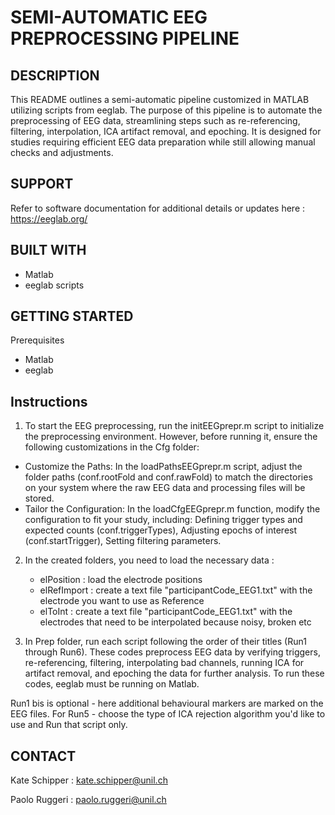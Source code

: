 # SEMI-AUTOMATIC EEG PREPROCESSING PIPELINE

## DESCRIPTION 
This README outlines a semi-automatic pipeline customized in MATLAB utilizing scripts from eeglab. The purpose of this pipeline is to automate the preprocessing of EEG data, streamlining steps such as re-referencing, filtering, interpolation, ICA artifact removal, and epoching. It is designed for studies requiring efficient EEG data preparation while still allowing manual checks and adjustments.

## SUPPORT 

Refer to software documentation for additional details or updates here : https://eeglab.org/

## BUILT WITH
-	Matlab
-	eeglab scripts

## GETTING STARTED
Prerequisites 
-	Matlab
-	eeglab

## Instructions
1. To start the EEG preprocessing, run the initEEGprepr.m script to initialize the preprocessing environment. However, before running it, ensure the following customizations in the Cfg folder:

- Customize the Paths: In the loadPathsEEGprepr.m script, adjust the folder paths (conf.rootFold and conf.rawFold) to match the directories on your system where the raw EEG data and processing files will be stored. 
- Tailor the Configuration: In the loadCfgEEGprepr.m function, modify the configuration to fit your study, including:
Defining trigger types and expected counts (conf.triggerTypes), Adjusting epochs of interest (conf.startTrigger), Setting filtering parameters.

2. In the created folders, you need to load the necessary data :
   - elPosition : load the electrode positions
   - elRefImport : create a text file "participantCode_EEG1.txt" with the electrode you want to use as Reference
   - elToInt : create a text file "participantCode_EEG1.txt" with the electrodes that need to be interpolated because noisy, broken etc

4. In Prep folder, run each script following the order of their titles (Run1 through Run6). These codes preprocess EEG data by verifying triggers, re-referencing, filtering, interpolating bad channels, running ICA for artifact removal, and epoching the data for further analysis. To run these codes, eeglab must be running on Matlab.

Run1 bis is optional - here additional behavioural markers are marked on the EEG files.
For Run5 - choose the type of ICA rejection algorithm you'd like to use and Run that script only. 


## CONTACT
Kate Schipper : kate.schipper@unil.ch

Paolo Ruggeri : paolo.ruggeri@unil.ch
